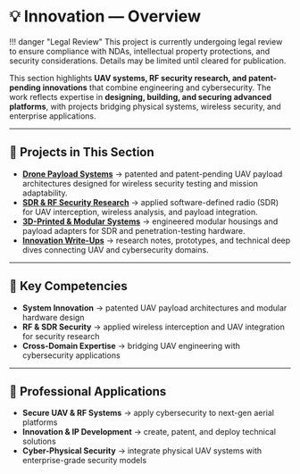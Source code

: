 # 💡 **Innovation — Overview**

!!! danger "Legal Review"
    This project is currently undergoing legal review to ensure compliance with NDAs, intellectual property protections, and security considerations. Details may be limited until cleared for publication.


This section highlights **UAV systems, RF security research, and patent-pending innovations** that combine engineering and cybersecurity. The work reflects expertise in **designing, building, and securing advanced platforms**, with projects bridging physical systems, wireless security, and enterprise applications.  

---

## 🚁 **Projects in This Section**

- **[Drone Payload Systems](drone-payload-systems.md)** → patented and patent-pending UAV payload architectures designed for wireless security testing and mission adaptability.  
- **[SDR & RF Security Research](rf-security.md)** → applied software-defined radio (SDR) for UAV interception, wireless analysis, and payload integration.  
- **[3D-Printed & Modular Systems](modular-designs.md)** → engineered modular housings and payload adapters for SDR and penetration-testing hardware.  
- **[Innovation Write-Ups](innovation-blogs.md)** → research notes, prototypes, and technical deep dives connecting UAV and cybersecurity domains.  

---

## 🧩 **Key Competencies**  
- **System Innovation** → patented UAV payload architectures and modular hardware design  
- **RF & SDR Security** → applied wireless interception and UAV integration for security research  
- **Cross-Domain Expertise** → bridging UAV engineering with cybersecurity applications  

---

## 💼 **Professional Applications**  
- **Secure UAV & RF Systems** → apply cybersecurity to next-gen aerial platforms  
- **Innovation & IP Development** → create, patent, and deploy technical solutions  
- **Cyber-Physical Security** → integrate physical UAV systems with enterprise-grade security models  
